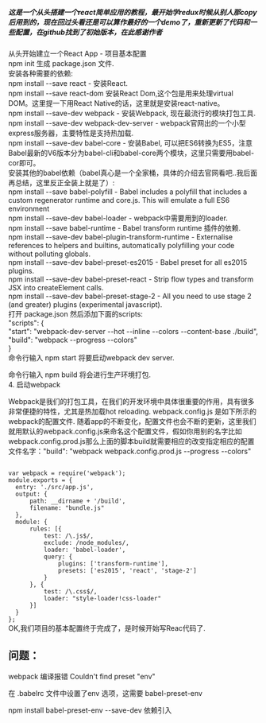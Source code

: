 <h5>这是一个从头搭建一个react简单应用的教程，最开始学redux时候从别人那copy后用到的，现在回过头看还是可以算作最好的一个demo了，重新更新了代码和一些配置，在github找到了初始版本，在此感谢作者</h5>

从头开始建立一个React App - 项目基本配置 <br />
npm init 生成 package.json 文件.<br />
安装各种需要的依赖:<br />
npm install --save react - 安装React.<br />
npm install --save react-dom 安装React Dom,这个包是用来处理virtual DOM。这里提一下用React Native的话，这里就是安装react-native。<br />
npm install --save-dev webpack - 安装Webpack, 现在最流行的模块打包工具.<br />
npm install --save-dev webpack-dev-server - webpack官网出的一个小型express服务器，主要特性是支持热加载.<br />
npm install --save-dev babel-core - 安装Babel, 可以把ES6转换为ES5，注意Babel最新的V6版本分为babel-cli和babel-core两个模块，这里只需要用babel-cor即可。<br />
安装其他的babel依赖（babel真心是一个全家桶，具体的介绍去官网看吧..我后面再总结，这里反正全装上就是了）:<br />
npm install --save babel-polyfill - Babel includes a polyfill that includes a custom regenerator runtime and core.js. This will emulate a full ES6 environment<br />
npm install --save-dev babel-loader - webpack中需要用到的loader.<br />
npm install --save babel-runtime - Babel transform runtime 插件的依赖.<br />
npm install --save-dev babel-plugin-transform-runtime - Externalise references to helpers and builtins, automatically polyfilling your code without polluting globals.<br />
npm install --save-dev babel-preset-es2015 - Babel preset for all es2015 plugins.<br />
npm install --save-dev babel-preset-react - Strip flow types and transform JSX into createElement calls.<br />
npm install --save-dev babel-preset-stage-2 - All you need to use stage 2 (and greater) plugins (experimental javascript).<br />
打开 package.json 然后添加下面的scripts:<br />
"scripts": {<br />
  "start": "webpack-dev-server --hot --inline --colors --content-base ./build",<br />
  "build": "webpack --progress --colors"<br />
}<br />
命令行输入 npm start 将要启动webpack dev server.<br />

命令行输入 npm build 将会进行生产环境打包.<br />
4. 启动webpack<br />

Webpack是我们的打包工具，在我们的开发环境中具体很重要的作用，具有很多非常便捷的特性，尤其是热加载hot reloading. webpack.config.js 是如下所示的webpack的配置文件. 随着app的不断变化，配置文件也会不断的更新，这里我们就用默认的webpack.config.js来命名这个配置文件，假如你用别的名字比如webpack.config.prod.js那么上面的脚本build就需要相应的改变指定相应的配置文件名字："build": "webpack webpack.config.prod.js --progress --colors"

<code>
var webpack = require('webpack');
module.exports = {
  entry: './src/app.js',
  output: {
      path: __dirname + '/build',
      filename: "bundle.js"
  },
  module: {
      rules: [{
          test: /\.js$/,
          exclude: /node_modules/,
          loader: 'babel-loader',
          query: {
              plugins: ['transform-runtime'],
              presets: ['es2015', 'react', 'stage-2']
          }
      }, {
          test: /\.css$/,
          loader: "style-loader!css-loader"
      }]
  }
};
</code>
OK,我们项目的基本配置终于完成了，是时候开始写Reac代码了.



<h2>问题：</h2>
webpack 编译报错 Couldn't find preset "env"

在 .babelrc 文件中设置了env 选项，这需要 babel-preset-env  

npm install babel-preset-env --save-dev 依赖引入

